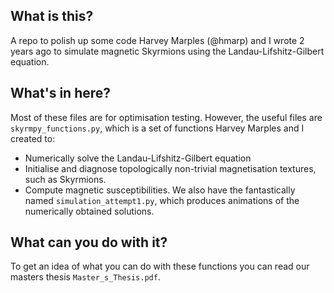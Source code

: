 ## What is this?
A repo to polish up some code Harvey Marples (@hmarp) and I wrote 2 years ago to simulate magnetic Skyrmions using the Landau-Lifshitz-Gilbert equation.
## What's in here?
Most of these files are for optimisation testing. However, the useful files are
`skyrmpy_functions.py`, which is a set of functions Harvey Marples and I created to:
* Numerically solve the Landau-Lifshitz-Gilbert equation
* Initialise and diagnose topologically non-trivial magnetisation textures, such as Skyrmions.
* Compute magnetic susceptibilities.
We also have the fantastically named `simulation_attempt1.py`, which produces animations of the numerically obtained solutions.
## What can you do with it?
To get an idea of what you can do with these functions you can read our masters thesis
`Master_s_Thesis.pdf`.


